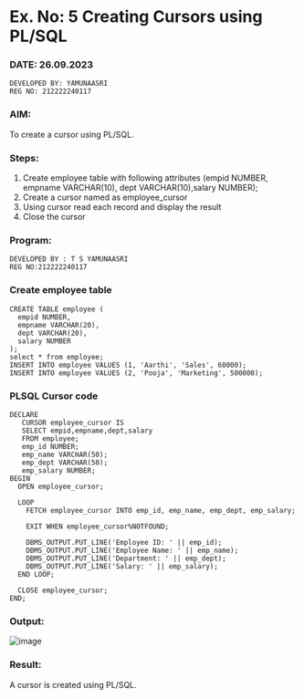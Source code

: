 # Ex. No: 5 Creating Cursors using PL/SQL
### DATE: 26.09.2023
```
DEVELOPED BY: YAMUNAASRI
REG NO: 212222240117
```
### AIM: 
To create a cursor using PL/SQL.

### Steps:
1. Create employee table with following attributes (empid NUMBER, empname VARCHAR(10), dept VARCHAR(10),salary NUMBER);
2. Create a cursor named as employee_cursor
3. Using cursor read each record and display the result
4. Close the cursor

### Program:
```
DEVELOPED BY : T S YAMUNAASRI
REG NO:212222240117
```
### Create employee table
```
CREATE TABLE employee (
  empid NUMBER,
  empname VARCHAR(20),
  dept VARCHAR(20),
  salary NUMBER
);
select * from employee;
INSERT INTO employee VALUES (1, 'Aarthi', 'Sales', 60000);
INSERT INTO employee VALUES (2, 'Pooja', 'Marketing', 500000);
```
### PLSQL Cursor code
```
DECLARE
   CURSOR employee_cursor IS
   SELECT empid,empname,dept,salary
   FROM employee;
   emp_id NUMBER;
   emp_name VARCHAR(50);
   emp_dept VARCHAR(50);
   emp_salary NUMBER;
BEGIN
  OPEN employee_cursor;

  LOOP
    FETCH employee_cursor INTO emp_id, emp_name, emp_dept, emp_salary;

    EXIT WHEN employee_cursor%NOTFOUND;

    DBMS_OUTPUT.PUT_LINE('Employee ID: ' || emp_id);
    DBMS_OUTPUT.PUT_LINE('Employee Name: ' || emp_name);
    DBMS_OUTPUT.PUT_LINE('Department: ' || emp_dept);
    DBMS_OUTPUT.PUT_LINE('Salary: ' || emp_salary);
  END LOOP;

  CLOSE employee_cursor;
END;
```
### Output:
![image](https://github.com/Yamunaasri/Ex-no-6-Creating-Cursors-using-PL-SQL/assets/115707860/aa990a3f-bc49-4d81-ae2d-9b05483fda6c)

### Result:
A cursor is created using PL/SQL.
